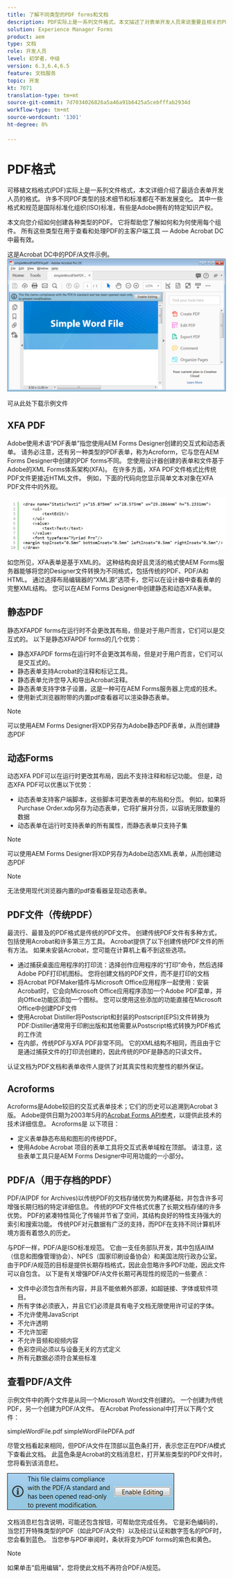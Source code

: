 ```yaml
---
title: 了解不同类型的PDF forms和文档
description: PDF实际上是一系列文件格式，本文描述了对表单开发人员来说重要且相关的PDF类型。
solution: Experience Manager Forms
product: aem
type: 文档
role: 开发人员
level: 初学者，中级
version: 6.3,6.4,6.5
feature: 文档服务
topic: 开发
kt: 7071
translation-type: tm+mt
source-git-commit: 7d7034026826a5a46a91b6425a5cebfffab2934d
workflow-type: tm+mt
source-wordcount: '1301'
ht-degree: 0%

---
```



# PDF格式

可移植文档格式(PDF)实际上是一系列文件格式，本文详细介绍了最适合表单开发人员的格式。 许多不同PDF类型的技术细节和标准都在不断发展变化。 其中一些格式和规范是国际标准化组织(ISO)标准，有些是Adobe拥有的特定知识产权。

本文向您介绍如何创建各种类型的PDF。 它将帮助您了解如何和为何使用每个组件。 所有这些类型在用于查看和处理PDF的主客户端工具 — Adobe Acrobat DC中最有效。

这是Acrobat DC中的PDF/A文件示例。
![pdfa](assets/pdfa-file-in-acrobat.png)

可从此处下载示例文件[](assets/pdf-file-types.zip)

## XFA PDF

Adobe使用术语“PDF表单”指您使用AEM Forms Designer创建的交互式和动态表单。 请务必注意，还有另一种类型的PDF表单，称为Acroform，它与您在AEM Forms Designer中创建的PDF forms不同。 您使用设计器创建的表单和文件基于Adobe的XML Forms体系架构(XFA)。 在许多方面，XFA PDF文件格式比传统PDF文件更接近HTML文件。 例如，下面的代码向您显示简单文本对象在XFA PDF文件中的外观。

![文本字段](assets/text-field.JPG)

如您所见，XFA表单是基于XML的。 这种结构良好且灵活的格式使AEM Forms服务器能够将您的Designer文件转换为不同格式，包括传统的PDF、PDF/A和HTML。 通过选择布局编辑器的“XML源”选项卡，您可以在设计器中查看表单的完整XML结构。 您可以在AEM Forms Designer中创建静态和动态XFA表单。

## 静态PDF

静态XFAPDF forms在运行时不会更改其布局，但是对于用户而言，它们可以是交互式的。 以下是静态XFAPDF forms的几个优势：

* 静态XFAPDF forms在运行时不会更改其布局，但是对于用户而言，它们可以是交互式的。
* 静态表单支持Acrobat的注释和标记工具。
* 静态表单允许您导入和导出Acrobat注释。
* 静态表单支持字体子设置，这是一种可在AEM Forms服务器上完成的技术。
* 使用新式浏览器附带的内置pdf查看器可以渲染静态表单。

>[!NOTE]
> 可以使用AEM Forms Designer将XDP另存为Adobe静态PDF表单，从而创建静态PDF

## 动态Forms

动态XFA PDF可以在运行时更改其布局，因此不支持注释和标记功能。 但是，动态XFA PDF可以优惠以下优势：

* 动态表单支持客户端脚本，这些脚本可更改表单的布局和分页。 例如，如果将Purchase Order.xdp另存为动态表单，它将扩展并分页，以容纳无限数量的数据
* 动态表单在运行时支持表单的所有属性，而静态表单只支持子集


>[!NOTE]
> 可以使用AEM Forms Designer将XDP另存为Adobe动态XML表单，从而创建动态PDF

>[!NOTE]
> 无法使用现代浏览器内置的pdf查看器呈现动态表单。


## PDF文件（传统PDF）

最流行、最普及的PDF格式是传统的PDF文件。 创建传统PDF文件有多种方式，包括使用Acrobat和许多第三方工具。 Acrobat提供了以下创建传统PDF文件的所有方法。 如果未安装Acrobat，您可能在计算机上看不到这些选项。

* 通过捕获桌面应用程序的打印流：选择创作应用程序的“打印”命令，然后选择Adobe PDF打印机图标。 您将创建文档的PDF文件，而不是打印的文档
* 将Acrobat PDFMaker插件与Microsoft Office应用程序一起使用：安装Acrobat时，它会向Microsoft Office应用程序添加一个Adobe PDF菜单，并向Office功能区添加一个图标。 您可以使用这些添加的功能直接在Microsoft Office中创建PDF文件
* 使用Acrobat Distiller将Postscript和封装的Postscript(EPS)文件转换为PDF:Distiller通常用于印刷出版和其他需要从Postscript格式转换为PDF格式的工作流
* 在内部，传统PDF与XFA PDF非常不同。 它的XML结构不相同，而且由于它是通过捕获文件的打印流创建的，因此传统的PDF是静态的只读文件。

认证文档为PDF文档和表单收件人提供了对其真实性和完整性的额外保证。

## Acroforms

Acroforms是Adobe较旧的交互式表单技术；它们的历史可以追溯到Acrobat 3版。 Adobe提供日期为2003年5月的[Acrobat Forms API参考](assets/FormsAPIReference.pdf)，以提供此技术的技术详细信息。 Acroforms是
以下项目：

* 定义表单静态布局和图形的传统PDF。
* 使用Adobe Acrobat 项目的表单工具将交互式表单域栓在顶部。 请注意，这些表单工具只是AEM Forms Designer中可用功能的一小部分。

## PDF/A（用于存档的PDF）

PDF/A(PDF for Archives)以传统PDF的文档存储优势为构建基础，并包含许多可增强长期归档的特定详细信息。 传统的PDF文件格式优惠了长期文档存储的许多优势。 PDF的紧凑特性简化了传输并节省了空间，其结构良好的特性支持强大的索引和搜索功能。 传统PDF对元数据有广泛的支持，而PDF在支持不同计算机环境方面有着悠久的历史。

与PDF一样，PDF/A是ISO标准规范。 它由一支任务部队开发，其中包括AIIM（信息和图像管理协会）、NPES（国家印刷设备协会）和美国法院行政办公室。 由于PDF/A规范的目标是提供长期存档格式，因此会忽略许多PDF功能，因此文件可以自包含。 以下是有关增强PDF/A文件长期可再现性的规范的一些要点：

* 文件中必须包含所有内容，并且不能依赖外部源，如超链接、字体或软件项目。
* 所有字体必须嵌入，并且它们必须是具有电子文档无限使用许可证的字体。
* 不允许使用JavaScript
* 不允许透明
* 不允许加密
* 不允许音频和视频内容
* 色彩空间必须以与设备无关的方式定义
* 所有元数据必须符合某些标准

## 查看PDF/A文件

示例文件中的两个文件是从同一个Microsoft Word文件创建的。 一个创建为传统PDF，另一个创建为PDF/A文件。 在Acrobat Professional中打开以下两个文件：

simpleWordFile.pdf
simpleWordFilePDFA.pdf

尽管文档看起来相同，但PDF/A文件在顶部以蓝色条打开，表示您正在PDF/A模式下查看此文档。 此蓝色条是Acrobat的文档消息栏，打开某些类型的PDF文件时，您将看到该消息栏。

![pdf-img](assets/pdfa-message.png)

文档消息栏包含说明，可能还包含按钮，可帮助您完成任务。 它是彩色编码的，当您打开特殊类型的PDF（如此PDF/A文件）以及经过认证和数字签名的PDF时，您会看到蓝色。 当您参与PDF审阅时，条状将变为PDF forms的紫色和黄色。

>[!NOTE]
> 如果单击“启用编辑”，您将使此文档不再符合PDF/A规范。




